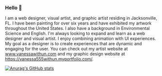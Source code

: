 ### Hello 👋

I am a web designer, visual artist, and graphic artist residing in Jacksonville, FL. I have been painting for over six years and have exhibited my artwork throughout the United States. I also have a background in Environmental Science and English. I'm always looking to expand and learn as a web designer and visual artist. I enjoy combining animation with UI experiences. My goal as a designer is to create experiences that are dynamic and engaging for the user. You can check out my artist website at www.vanessawithun.com and my graphic design website at https://vanessa555withun.myportfolio.com/.

[![Anurag's GitHub stats](https://github-readme-stats.vercel.app/api?username=iNeso1984)](https://github.com/iNeso1984/github-readme-stats)

<!--
**iNeso1984/iNeso1984** is a ✨ _special_ ✨ repository because its `README.md` (this file) appears on your GitHub profile.

Here are some ideas to get you started:

- 🔭 I’m currently working on ...
- 🌱 I’m currently learning ...
- 👯 I’m looking to collaborate on ...
- 🤔 I’m looking for help with ...
- 💬 Ask me about ...
- 📫 How to reach me: ...
- 😄 Pronouns: ...
- ⚡ Fun fact: ...
-->
